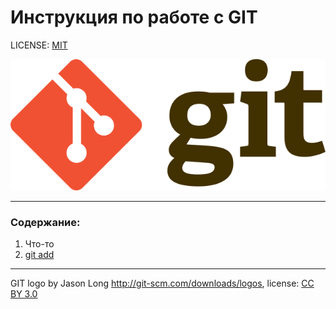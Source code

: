 # Инструкция по работе с GIT

LICENSE: [MIT](./license.md)

![git-logo](./assets/640px-Git-logo.svg.png)

---

### Содержание: 
1. Что-то
2. [git add](./add.md)

---

GIT logo by Jason Long http://git-scm.com/downloads/logos, license: [CC BY 3.0](https://creativecommons.org/licenses/by/3.0/)